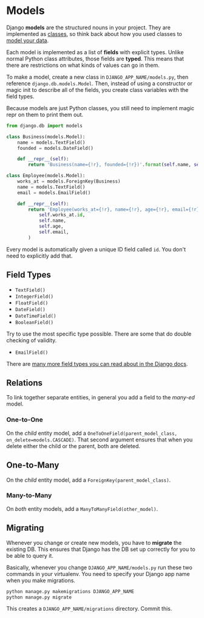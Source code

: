 # Models

Django **models** are the structured nouns in your project.
They are implemented as [classes](/notes/py-classes-basic.md), so think back about how you used classes to [model your data](/notes/py-classes-design.md).

Each model is implemented as a list of **fields** with explicit types.
Unlike normal Python class attributes, those fields are **typed**.
This means that there are restrictions on what kinds of values can go in them.

To make a model, create a new class in `DJANGO_APP_NAME/models.py`, then reference `django.db.models.Model`.
Then, instead of using a constructor or magic init to describe all of the fields, you create class variables with the field types.

Because models are just Python classes, you still need to implement magic repr on them to print them out.

```py
from django.db import models

class Business(models.Model):
    name = models.TextField()
    founded = models.DateField()

    def __repr__(self):
        return 'Business(name={!r}, founded={!r})'.format(self.name, self.founded)

class Employee(models.Model):
    works_at = models.ForeignKey(Business)
    name = models.TextField()
    email = models.EmailField()

    def __repr__(self):
        return 'Employee(works_at={!r}, name={!r}, age={!r}, email={!r})'.format(
            self.works_at.id,
            self.name,
            self.age,
            self.email,
        )
```

Every model is automatically given a unique ID field called `id`.
You don't need to explicitly add that.

## Field Types

* `TextField()`
* `IntegerField()`
* `FloatField()`
* `DateField()`
* `DateTimeField()`
* `BooleanField()`

Try to use the most specific type possible.
There are some that do double checking of validity.

* `EmailField()`

There are [many more field types you can read about in the Django docs](https://docs.djangoproject.com/en/1.9/ref/models/fields/#field-types).

## Relations

To link together separate entities, in general you add a field to the _many-ed_ model.

### One-to-One

On the _child_ entity model, add a `OneToOneField(parent_model_class, on_delete=models.CASCADE)`.
That second argument ensures that when you delete either the child or the parent, both are deleted.

## One-to-Many

On the _child_ entity model, add a `ForeignKey(parent_model_class)`.

### Many-to-Many

On _both_ entity models, add a `ManyToManyField(other_model)`.

## Migrating

Whenever you change or create new models, you have to **migrate** the existing DB.
This ensures that Django has the DB set up correctly for you to be able to query it.

Basically, whenever you change `DJANGO_APP_NAME/models.py` run these two commands in your virtualenv.
You need to specify your Django app name when you make migrations.

```bash
python manage.py makemigrations DJANGO_APP_NAME
python manage.py migrate
```

This creates a `DJANGO_APP_NAME/migrations` directory.
Commit this.
